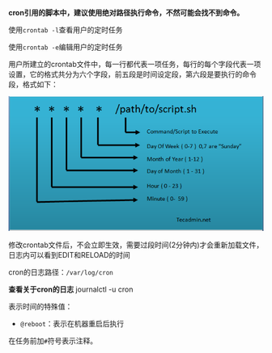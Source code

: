 <!--markdown-->
**cron引用的脚本中，建议使用绝对路径执行命令，不然可能会找不到命令。**

使用`crontab -l`查看用户的定时任务

使用`crontab -e`编辑用户的定时任务

用户所建立的crontab文件中，每一行都代表一项任务，每行的每个字段代表一项设置，它的格式共分为六个字段，前五段是时间设定段，第六段是要执行的命令段，格式如下：

![crontab](https://raw.githubusercontent.com/zyywo/zyywo.pic/master/crontab-2.png "crontab的格式")


修改crontab文件后，不会立即生效，需要过段时间(2分钟内)才会重新加载文件，日志内可以看到EDIT和RELOAD的时间

cron的日志路径：`/var/log/cron`

**查看关于cron的日志**
journalctl  -u cron

表示时间的特殊值：

- `@reboot`：表示在机器重启后执行 

在任务前加`#`符号表示注释。
	